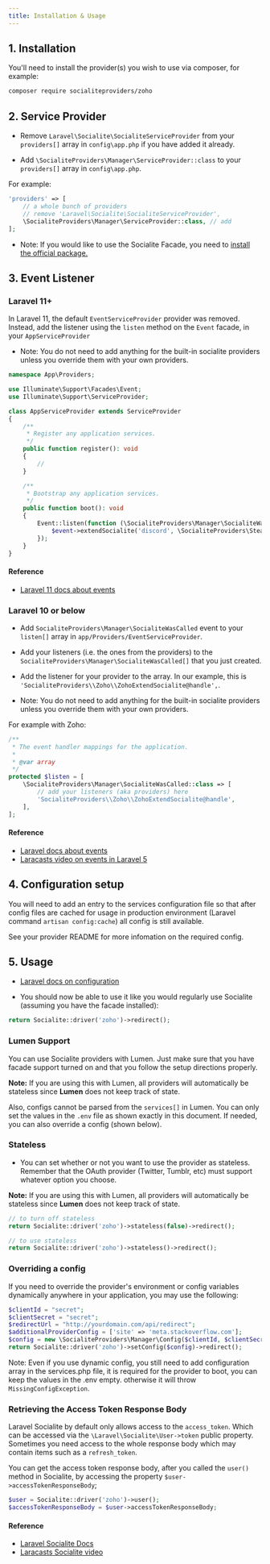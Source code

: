 ```yaml
---
title: Installation & Usage
---
```


## 1. Installation

You'll need to install the provider(s) you wish to use via composer, for example:

```bash
composer require socialiteproviders/zoho
```

## 2. Service Provider

* Remove `Laravel\Socialite\SocialiteServiceProvider` from your `providers[]` array in `config\app.php` if you have added it already.

* Add `\SocialiteProviders\Manager\ServiceProvider::class` to your `providers[]` array in `config\app.php`.

For example:

``` php
'providers' => [
    // a whole bunch of providers
    // remove 'Laravel\Socialite\SocialiteServiceProvider',
    \SocialiteProviders\Manager\ServiceProvider::class, // add
];
```

* Note: If you would like to use the Socialite Facade, you need to [install the official package.](https://github.com/laravel/socialite)

## 3. Event Listener

### Laravel 11+

In Laravel 11, the default `EventServiceProvider` provider was removed. Instead, add the listener using the `listen` method on the `Event` facade, in your `AppServiceProvider`

* Note: You do not need to add anything for the built-in socialite providers unless you override them with your own providers.

```php
namespace App\Providers;

use Illuminate\Support\Facades\Event;
use Illuminate\Support\ServiceProvider;

class AppServiceProvider extends ServiceProvider
{
    /**
     * Register any application services.
     */
    public function register(): void
    {
        //
    }

    /**
     * Bootstrap any application services.
     */
    public function boot(): void
    {
        Event::listen(function (\SocialiteProviders\Manager\SocialiteWasCalled $event) {
            $event->extendSocialite('discord', \SocialiteProviders\Steam\Provider::class);
        });
    }
}
```

#### Reference

* [Laravel 11 docs about events](http://laravel.com/docs/11.0/events)

### Laravel 10 or below

* Add `SocialiteProviders\Manager\SocialiteWasCalled` event to your `listen[]` array  in `app/Providers/EventServiceProvider`.

* Add your listeners (i.e. the ones from the providers) to the `SocialiteProviders\Manager\SocialiteWasCalled[]` that you just created.

* Add the listener for your provider to the array. In our example, this is `'SocialiteProviders\\Zoho\\ZohoExtendSocialite@handle',`.

* Note: You do not need to add anything for the built-in socialite providers unless you override them with your own providers.

For example with Zoho:

```php
/**
 * The event handler mappings for the application.
 *
 * @var array
 */
protected $listen = [
    \SocialiteProviders\Manager\SocialiteWasCalled::class => [
        // add your listeners (aka providers) here
        'SocialiteProviders\\Zoho\\ZohoExtendSocialite@handle',
    ],
];
```

#### Reference

* [Laravel docs about events](http://laravel.com/docs/10.0/events)
* [Laracasts video on events in Laravel 5](https://laracasts.com/lessons/laravel-5-events)

## 4. Configuration setup

You will need to add an entry to the services configuration file so that after config files are cached for usage in production environment (Laravel command `artisan config:cache`) all config is still available.

See your provider README for more infomation on the required config.

## 5. Usage

* [Laravel docs on configuration](http://laravel.com/docs/master/configuration)

* You should now be able to use it like you would regularly use Socialite (assuming you have the facade installed):

```php
return Socialite::driver('zoho')->redirect();
```

### Lumen Support

You can use Socialite providers with Lumen.  Just make sure that you have facade support turned on and that you follow the setup directions properly.

**Note:** If you are using this with Lumen, all providers will automatically be stateless since **Lumen** does not keep track of state.

Also, configs cannot be parsed from the `services[]` in Lumen.  You can only set the values in the `.env` file as shown exactly in this document.  If needed, you can
  also override a config (shown below).

### Stateless

* You can set whether or not you want to use the provider as stateless.  Remember that the OAuth provider (Twitter, Tumblr, etc) must support whatever option you choose.

**Note:** If you are using this with Lumen, all providers will automatically be stateless since **Lumen** does not keep track of state.

```php
// to turn off stateless
return Socialite::driver('zoho')->stateless(false)->redirect();

// to use stateless
return Socialite::driver('zoho')->stateless()->redirect();
```

### Overriding a config

If you need to override the provider's environment or config variables dynamically anywhere in your application, you may use the following:

```php
$clientId = "secret";
$clientSecret = "secret";
$redirectUrl = "http://yourdomain.com/api/redirect";
$additionalProviderConfig = ['site' => 'meta.stackoverflow.com'];
$config = new \SocialiteProviders\Manager\Config($clientId, $clientSecret, $redirectUrl, $additionalProviderConfig);
return Socialite::driver('zoho')->setConfig($config)->redirect();
```

Note: Even if you use dynamic config, you still need to add configuration array in the services.php file, it is required for the provider to boot, you can keep the values in the .env empty. otherwise it will throw `MissingConfigException`.

### Retrieving the Access Token Response Body

Laravel Socialite by default only allows access to the `access_token`.  Which can be accessed
via the `\Laravel\Socialite\User->token` public property.  Sometimes you need access to the whole response body which
may contain items such as a `refresh_token`.

You can get the access token response body, after you called the `user()` method in Socialite, by accessing the property `$user->accessTokenResponseBody`;

```php
$user = Socialite::driver('zoho')->user();
$accessTokenResponseBody = $user->accessTokenResponseBody;
```

#### Reference

* [Laravel Socialite Docs](https://github.com/laravel/socialite)
* [Laracasts Socialite video](https://laracasts.com/series/whats-new-in-laravel-5/episodes/9)
